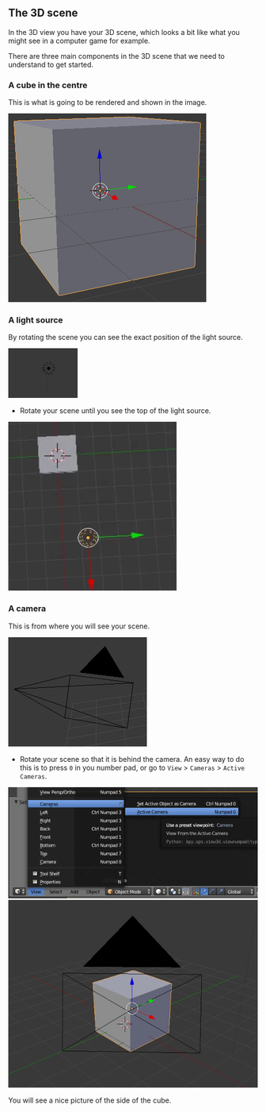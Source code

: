 ## The 3D scene

In the 3D view you have your 3D scene, which looks a bit like what you might see in a computer game for example.

There are three main components in the 3D scene that we need to understand to get started.

### A cube in the centre

This is what is going to be rendered and shown in the image.

![Centre cube](images/centre-cube.png)

### A light source

By rotating the scene you can see the exact position of the light source.

![Light source](images/light-source.png)

+ Rotate your scene until you see the top of the light source.

![Light source top](images/light-source-top.png)

### A camera

This is from where you will see your scene.

![Camera](images/camera.png)

+ Rotate your scene so that it is behind the camera. An easy way to do this is to press `0` in you number pad, or go to `View` > `Cameras` > `Active Cameras`.

![active camera](images/camera-view.png) ![Behind the camera](images/behind-camera.png)

You will see a nice picture of the side of the cube.